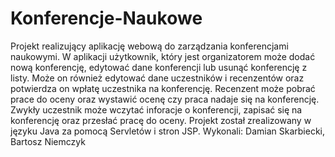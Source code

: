 # Konferencje-Naukowe
Projekt realizujący aplikację webową do zarządzania konferencjami naukowymi. 
W aplikacji użytkownik, który jest organizatorem może dodać nową konferencję, edytować dane konferencji lub usunąć konferencję z listy.
Może on również edytować dane uczestników i recenzentów oraz potwierdza on wpłatę uczestnika na konferencję. Recenzent może pobrać prace do oceny
oraz wystawić ocenę czy praca nadaje się na konferencję. Zwykły uczestnik może wczytać inforacje o konferencji, zapisać się na konferencję oraz przesłać pracę do oceny.
Projekt został zrealizowany w języku Java za pomocą Servletów i stron JSP. Wykonali: Damian Skarbiecki, Bartosz Niemczyk 


